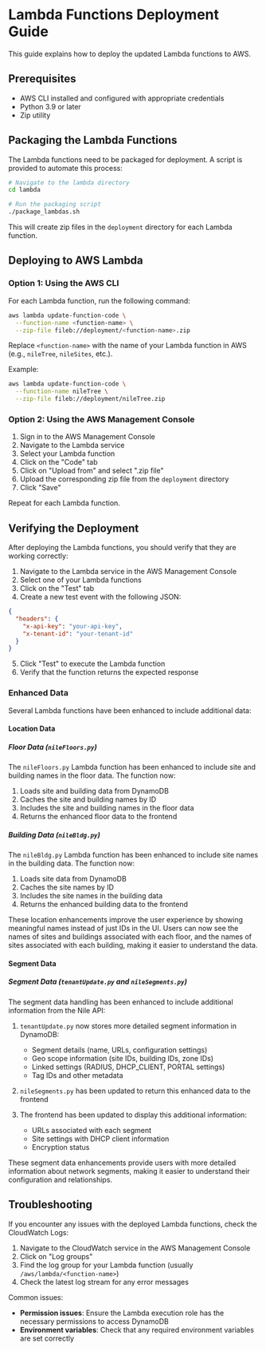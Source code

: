 # Lambda Functions Deployment Guide

This guide explains how to deploy the updated Lambda functions to AWS.

## Prerequisites

- AWS CLI installed and configured with appropriate credentials
- Python 3.9 or later
- Zip utility

## Packaging the Lambda Functions

The Lambda functions need to be packaged for deployment. A script is provided to automate this process:

```bash
# Navigate to the lambda directory
cd lambda

# Run the packaging script
./package_lambdas.sh
```

This will create zip files in the `deployment` directory for each Lambda function.

## Deploying to AWS Lambda

### Option 1: Using the AWS CLI

For each Lambda function, run the following command:

```bash
aws lambda update-function-code \
  --function-name <function-name> \
  --zip-file fileb://deployment/<function-name>.zip
```

Replace `<function-name>` with the name of your Lambda function in AWS (e.g., `nileTree`, `nileSites`, etc.).

Example:

```bash
aws lambda update-function-code \
  --function-name nileTree \
  --zip-file fileb://deployment/nileTree.zip
```

### Option 2: Using the AWS Management Console

1. Sign in to the AWS Management Console
2. Navigate to the Lambda service
3. Select your Lambda function
4. Click on the "Code" tab
5. Click on "Upload from" and select ".zip file"
6. Upload the corresponding zip file from the `deployment` directory
7. Click "Save"

Repeat for each Lambda function.

## Verifying the Deployment

After deploying the Lambda functions, you should verify that they are working correctly:

1. Navigate to the Lambda service in the AWS Management Console
2. Select one of your Lambda functions
3. Click on the "Test" tab
4. Create a new test event with the following JSON:

```json
{
  "headers": {
    "x-api-key": "your-api-key",
    "x-tenant-id": "your-tenant-id"
  }
}
```

5. Click "Test" to execute the Lambda function
6. Verify that the function returns the expected response

### Enhanced Data

Several Lambda functions have been enhanced to include additional data:

#### Location Data

##### Floor Data (`nileFloors.py`)
The `nileFloors.py` Lambda function has been enhanced to include site and building names in the floor data. The function now:

1. Loads site and building data from DynamoDB
2. Caches the site and building names by ID
3. Includes the site and building names in the floor data
4. Returns the enhanced floor data to the frontend

##### Building Data (`nileBldg.py`)
The `nileBldg.py` Lambda function has been enhanced to include site names in the building data. The function now:

1. Loads site data from DynamoDB
2. Caches the site names by ID
3. Includes the site names in the building data
4. Returns the enhanced building data to the frontend

These location enhancements improve the user experience by showing meaningful names instead of just IDs in the UI. Users can now see the names of sites and buildings associated with each floor, and the names of sites associated with each building, making it easier to understand the data.

#### Segment Data

##### Segment Data (`tenantUpdate.py` and `nileSegments.py`)
The segment data handling has been enhanced to include additional information from the Nile API:

1. `tenantUpdate.py` now stores more detailed segment information in DynamoDB:
   - Segment details (name, URLs, configuration settings)
   - Geo scope information (site IDs, building IDs, zone IDs)
   - Linked settings (RADIUS, DHCP_CLIENT, PORTAL settings)
   - Tag IDs and other metadata

2. `nileSegments.py` has been updated to return this enhanced data to the frontend

3. The frontend has been updated to display this additional information:
   - URLs associated with each segment
   - Site settings with DHCP client information
   - Encryption status

These segment data enhancements provide users with more detailed information about network segments, making it easier to understand their configuration and relationships.

## Troubleshooting

If you encounter any issues with the deployed Lambda functions, check the CloudWatch Logs:

1. Navigate to the CloudWatch service in the AWS Management Console
2. Click on "Log groups"
3. Find the log group for your Lambda function (usually `/aws/lambda/<function-name>`)
4. Check the latest log stream for any error messages

Common issues:

- **Permission issues**: Ensure the Lambda execution role has the necessary permissions to access DynamoDB
- **Environment variables**: Check that any required environment variables are set correctly
